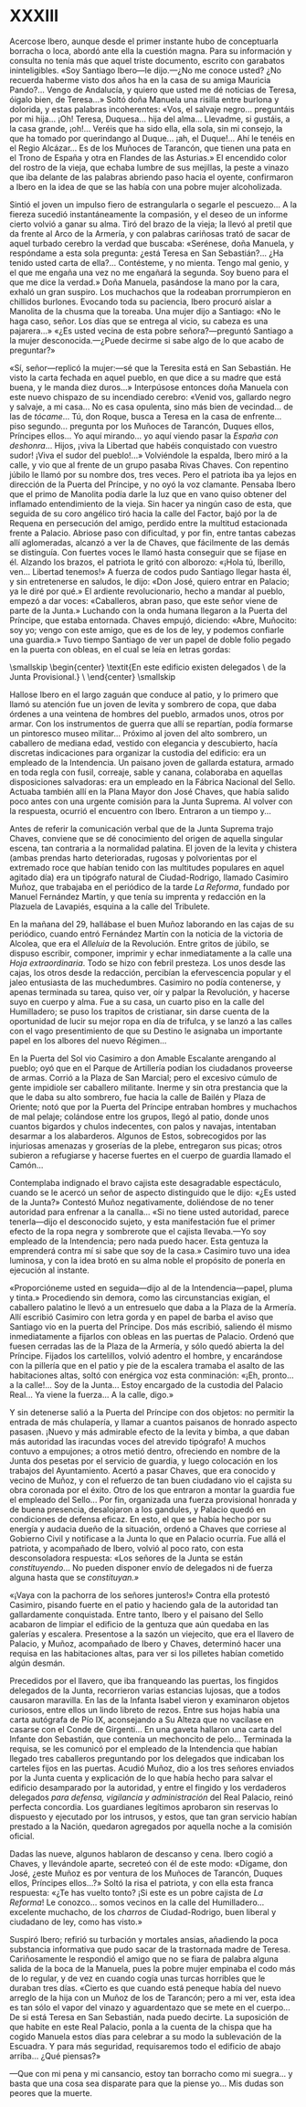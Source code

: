 # XXXIII

Acercose Ibero, aunque desde el primer instante hubo de conceptuarla borracha
o loca, abordó ante ella la cuestión magna. Para su información y consulta no
tenía más que aquel triste documento, escrito con garabatos ininteligibles.
«Soy Santiago Ibero—le dijo.—¿No me conoce usted? ¿No recuerda haberme visto
dos años ha en la casa de su amiga Mauricia Pando?... Vengo de Andalucía,
y quiero que usted me dé noticias de Teresa, óigalo bien, de Teresa...» Soltó
doña Manuela una risilla entre burlona y dolorida, y estas palabras
incoherentes: «Vos, el salvaje negro... preguntáis por mi hija... ¡Oh! Teresa,
Duquesa... hija del alma... Llevadme, si gustáis, a la casa grande, ¡oh!...
Veréis que ha sido ella, ella sola, sin mi consejo, la que ha tomado por
querindango al Duque... ¡ah, el Duque!... Ahí le tenéis en el Regio Alcázar...
Es de los Muñoces de Tarancón, que tienen una pata en el Trono de España y otra
en Flandes de las Asturias.» El encendido color del rostro de la vieja, que
echaba lumbre de sus mejillas, la peste a vinazo que iba delante de las
palabras abriendo paso hacia el oyente, confirmaron a Ibero en la idea de que
se las había con una pobre mujer alcoholizada.

Sintió el joven un impulso fiero de estrangularla o segarle el pescuezo... A la
fiereza sucedió instantáneamente la compasión, y el deseo de un informe cierto
volvió a ganar su alma. Tiró del brazo de la vieja; la llevó al pretil que da
frente al Arco de la Armería, y con palabras cariñosas trató de sacar de aquel
turbado cerebro la verdad que buscaba: «Serénese, doña Manuela, y respóndame
a esta sola pregunta: ¿está Teresa en San Sebastián?... ¿Ha tenido usted carta
de ella?... Contésteme, y no mienta. Tengo mal genio, y el que me engaña una
vez no me engañará la segunda. Soy bueno para el que me dice la verdad.» Doña
Manuela, pasándose la mano por la cara, exhaló un gran suspiro. Los muchachos
que la rodeaban prorrumpieron en chillidos burlones. Evocando toda su
paciencia, Ibero procuró aislar a Manolita de la chusma que la toreaba. Una
mujer dijo a Santiago: «No le haga caso, señor. Los días que se entrega al
vicio, su cabeza es una pajarera...» «¿Es usted vecina de esta pobre
señora?—preguntó Santiago a la mujer desconocida.—¿Puede decirme si sabe algo
de lo que acabo de preguntar?»

«Sí, señor—replicó la mujer:—sé que la Teresita está en San Sebastián.  He
visto la carta fechada en aquel pueblo, en que dice a su madre que está buena,
y le manda diez duros...» Interpúsose entonces doña Manuela con este nuevo
chispazo de su incendiado cerebro: «Venid vos, gallardo negro y salvaje, a mi
casa... No es casa opulenta, sino más bien de vecindad... de las de *tócame*...
Tú, don Roque, busca a Teresa en la casa de enfrente... piso segundo...
pregunta por los Muñoces de Tarancón, Duques ellos, Príncipes ellos... Yo aquí
mirando... yo aquí viendo pasar la *España con deshonra*... Hijos, ¡viva la
Libertad que habéis conquistado con vuestro sudor! ¡Viva el sudor del
pueblo!...» Volviéndole la espalda, Ibero miró a la calle, y vio que al frente
de un grupo pasaba Rivas Chaves. Con repentino júbilo le llamó por su nombre
dos, tres veces. Pero el patriota iba ya lejos en dirección de la Puerta del
Príncipe, y no oyó la voz clamante. Pensaba Ibero que el primo de Manolita
podía darle la luz que en vano quiso obtener del inflamado entendimiento de la
vieja. Sin hacer ya ningún caso de esta, que seguida de su coro angélico tiró
hacia la calle del Factor, bajó por la de Requena en persecución del amigo,
perdido entre la multitud estacionada frente a Palacio. Abriose paso con
dificultad, y por fin, entre tantas cabezas allí aglomeradas, alcanzó a ver la
de Chaves, que fácilmente de las demás se distinguía. Con fuertes voces le
llamó hasta conseguir que se fijase en él. Alzando los brazos, el patriota le
gritó con alborozo: «¡Hola tú, Iberillo, ven... Libertad tenemos!» A fuerza de
codos pudo Santiago llegar hasta él, y sin entretenerse en saludos, le dijo:
«Don José, quiero entrar en Palacio; ya le diré por qué.» El ardiente
revolucionario, hecho a mandar al pueblo, empezó a dar voces: «Caballeros,
abran paso, que este señor viene de parte de la Junta.»  Luchando con la onda
humana llegaron a la Puerta del Príncipe, que estaba entornada. Chaves empujó,
diciendo: «Abre, Muñocito: soy yo; vengo con este amigo, que es de los de ley,
y podemos confiarle una guardia.» Tuvo tiempo Santiago de ver un papel de doble
folio pegado en la puerta con obleas, en el cual se leía en letras gordas: 

<!---
<div style="text-align:center;">
   <p style="text-align:center;font-weight:bold">*En este edificio existen delegado* <br /> 
   *de la Junta Provisional.*</p>
</div>
-->

\smallskip
\begin{center}
\textit{En este edificio existen delegados                          \\
        de la Junta Provisional.}                                   \\
\end{center}
\smallskip

Hallose Ibero en el largo zaguán que conduce al patio, y lo primero que llamó
su atención fue un joven de levita y sombrero de copa, que daba órdenes a una
veintena de hombres del pueblo, armados unos, otros por armar. Con los
instrumentos de guerra que allí se repartían, podía formarse un pintoresco
museo militar... Próximo al joven del alto sombrero, un caballero de mediana
edad, vestido con elegancia y descubierto, hacía discretas indicaciones para
organizar la custodia del edificio: era un empleado de la Intendencia. Un
paisano joven de gallarda estatura, armado en toda regla con fusil, correaje,
sable y canana, colaboraba en aquellas disposiciones salvadoras: era un
empleado en la Fábrica Nacional del Sello. Actuaba también allí en la Plana
Mayor don José Chaves, que había salido poco antes con una urgente comisión
para la Junta Suprema.  Al volver con la respuesta, ocurrió el encuentro con
Ibero. Entraron a un tiempo y... 

Antes de referir la comunicación verbal que de la Junta Suprema trajo Chaves,
conviene que se dé conocimiento del origen de aquella singular escena, tan
contraria a la normalidad palatina. El joven de la levita y chistera (ambas
prendas harto deterioradas, rugosas y polvorientas por el extremado roce que
habían tenido con las multitudes populares en aquel agitado día) era un
tipógrafo natural de Ciudad-Rodrigo, llamado Casimiro Muñoz, que trabajaba en
el periódico de la tarde *La Reforma*, fundado por Manuel Fernández Martín,
y que tenía su imprenta y redacción en la Plazuela de Lavapiés, esquina a la
calle del Tribulete.

En la mañana del 29, hallábase el buen Muñoz laborando en las cajas de su
periódico, cuando entró Fernández Martín con la noticia de la victoria de
Alcolea, que era el *Alleluia* de la Revolución. Entre gritos de júbilo, se
dispuso escribir, componer, imprimir y echar inmediatamente a la calle una
*Hoja extraordinaria*. Todo se hizo con febril presteza. Los unos desde las
cajas, los otros desde la redacción, percibían la efervescencia popular y el
jaleo entusiasta de las muchedumbres. Casimiro no podía contenerse, y apenas
terminada su tarea, quiso ver, oír y palpar la Revolución, y hacerse suyo en
cuerpo y alma. Fue a su casa, un cuarto piso en la calle del Humilladero; se
puso los trapitos de cristianar, sin darse cuenta de la oportunidad de lucir su
mejor ropa en día de trifulca, y se lanzó a las calles con el vago
presentimiento de que su Destino le asignaba un importante papel en los albores
del nuevo Régimen... 

En la Puerta del Sol vio Casimiro a don Amable Escalante arengando al pueblo;
oyó que en el Parque de Artillería podían los ciudadanos proveerse de armas.
Corrió a la Plaza de San Marcial; pero el excesivo cúmulo de gente impidiole
ser caballero militante. Inerme y sin otra prestancia que la que le daba su
alto sombrero, fue hacia la calle de Bailén y Plaza de Oriente; notó que por la
Puerta del Príncipe entraban hombres y muchachos de mal pelaje; colándose entre
los grupos, llegó al patio, donde unos cuantos bigardos y chulos indecentes,
con palos y navajas, intentaban desarmar a los alabarderos. Algunos de Estos,
sobrecogidos por las injuriosas amenazas y groserías de la plebe, entregaron
sus picas; otros subieron a refugiarse y hacerse fuertes en el cuerpo de
guardia llamado el Camón... 

Contemplaba indignado el bravo cajista este desagradable espectáculo, cuando se
le acercó un señor de aspecto distinguido que le dijo: «¿Es usted de la Junta?»
Contestó Muñoz negativamente, doliéndose de no tener autoridad para enfrenar
a la canalla... «Si no tiene usted autoridad, parece tenerla—dijo el
desconocido sujeto, y esta manifestación fue el primer efecto de la ropa negra
y sombrerote que el cajista llevaba.—Yo soy empleado de la Intendencia; pero
nada puedo hacer. Esta gentuza la emprenderá contra mí si sabe que soy de la
casa.» Casimiro tuvo una idea luminosa, y con la idea brotó en su alma noble el
propósito de ponerla en ejecución al instante.

«Proporcióneme usted en seguida—dijo al de la Intendencia—papel, pluma
y tinta.» Procediendo sin demora, como las circunstancias exigían, el caballero
palatino le llevó a un entresuelo que daba a la Plaza de la Armería. Allí
escribió Casimiro con letra gorda y en papel de barba el aviso que Santiago vio
en la puerta del Príncipe. Dos más escribió, saliendo él mismo inmediatamente
a fijarlos con obleas en las puertas de Palacio. Ordenó que fuesen cerradas las
de la Plaza de la Armería, y sólo quedó abierta la del Príncipe. Fijados los
cartelillos, volvió adentro el hombre, y encarándose con la pillería que en el
patio y pie de la escalera tramaba el asalto de las habitaciones altas, soltó
con enérgica voz esta conminación: «¡Eh, pronto... a la calle!... Soy de la
Junta... Estoy encargado de la custodia del Palacio Real... Ya viene la
fuerza... A la calle, digo.»

Y sin detenerse salió a la Puerta del Príncipe con dos objetos: no permitir la
entrada de más chulapería, y llamar a cuantos paisanos de honrado aspecto
pasasen. ¡Nuevo y más admirable efecto de la levita y bimba, a que daban más
autoridad las iracundas voces del atrevido tipógrafo! A muchos contuvo
a empujones; a otros metió dentro, ofreciendo en nombre de la Junta dos pesetas
por el servicio de guardia, y luego colocación en los trabajos del
Ayuntamiento. Acertó a pasar Chaves, que era conocido y vecino de Muñoz, y con
el refuerzo de tan buen ciudadano vio el cajista su obra coronada por el éxito.
Otro de los que entraron a montar la guardia fue el empleado del Sello... Por
fin, organizada una fuerza provisional honrada y de buena presencia,
desalojaron a los gandules, y Palacio quedó en condiciones de defensa eficaz.
En esto, el que se había hecho por su energía y audacia dueño de la situación,
ordenó a Chaves que corriese al Gobierno Civil y notificase a la Junta lo que
en Palacio ocurría. Fue allá el patriota, y acompañado de Ibero, volvió al poco
rato, con esta desconsoladora respuesta: «Los señores de la Junta se están
*constituyendo*... No pueden disponer envío de delegados ni de fuerza alguna
hasta que se *constituyan.»*

«¡Vaya con la pachorra de los señores junteros!» Contra ella protestó Casimiro,
pisando fuerte en el patio y haciendo gala de la autoridad tan gallardamente
conquistada. Entre tanto, Ibero y el paisano del Sello acabaron de limpiar el
edificio de la gentuza que aún quedaba en las galerías y escalera. Presentose
a la sazón un viejecito, que era el llavero de Palacio, y Muñoz, acompañado de
Ibero y Chaves, determinó hacer una requisa en las habitaciones altas, para ver
si los pilletes habían cometido algún desmán.

Precedidos por el llavero, que iba franqueando las puertas, los fingidos
delegados de la Junta, recorrieron varias estancias lujosas, que a todos
causaron maravilla. En las de la Infanta Isabel vieron y examinaron objetos
curiosos, entre ellos un lindo libreto de rezos. Entre sus hojas había una
carta autógrafa de Pío IX, aconsejando a Su Alteza que no vacilase en casarse
con el Conde de Girgenti... En una gaveta hallaron una carta del Infante don
Sebastián, que contenía un mechoncito de pelo... Terminada la requisa, se les
comunicó por el empleado de la Intendencia que habían llegado tres caballeros
preguntando por los delegados que indicaban los carteles fijos en las puertas.
Acudió Muñoz, dio a los tres señores enviados por la Junta cuenta y explicación
de lo que había hecho para salvar el edificio desamparado por la autoridad,
y entre el fingido y los verdaderos delegados *para defensa, vigilancia
y administración* del Real Palacio, reinó perfecta concordia. Los guardianes
legítimos aprobaron sin reservas lo dispuesto y ejecutado por los intrusos,
y estos, que tan gran servicio habían prestado a la Nación, quedaron agregados
por aquella noche a la comisión oficial.

Dadas las nueve, algunos hablaron de descanso y cena. Ibero cogió a Chaves,
y llevándole aparte, secreteó con él de este modo: «Dígame, don José, ¿este
Muñoz es por ventura de los Muñoces de Tarancón, Duques ellos, Príncipes
ellos...?» Soltó la risa el patriota, y con ella esta franca respuesta: «¿Te
has vuelto tonto? ¡Si este es un pobre cajista de *La Reforma*! Le conozco...
somos vecinos en la calle del Humilladero... excelente muchacho, de los
*charros* de Ciudad-Rodrigo, buen liberal y ciudadano de ley, como has visto.»

Suspiró Ibero; refirió su turbación y mortales ansias, añadiendo la poca
substancia informativa que pudo sacar de la trastornada madre de Teresa.
Cariñosamente le respondió el amigo que no se fiara de palabra alguna salida de
la boca de la Manuela, pues la pobre mujer empinaba el codo más de lo regular,
y de vez en cuando cogía unas turcas horribles que le duraban tres días.
«Cierto es que cuando está peneque había del nuevo arreglo de la hija con un
Muñoz de los de Tarancón; pero a mi ver, esta idea es tan sólo el vapor del
vinazo y aguardentazo que se mete en el cuerpo... De si está Teresa en San
Sebastián, nada puedo decirte. La suposición de que habite en este Real
Palacio, ponla a la cuenta de la chispa que ha cogido Manuela estos días para
celebrar a su modo la sublevación de la Escuadra. Y para más seguridad,
requisaremos todo el edificio de abajo arriba... ¿Qué piensas?»

—Que con mi pena y mi cansancio, estoy tan borracho como mi suegra... y basta
que una cosa sea disparate para que la piense yo... Mis dudas son peores que la
muerte.
